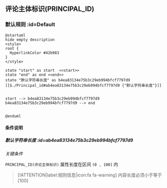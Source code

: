 ## 评论主体标识(PRINCIPAL_ID) <!-- {docsify-ignore-all} -->

   

### 默认规则 :id=Default

```plantuml
@startuml
hide empty description
<style>
root {
  HyperlinkColor #42b983
}
</style>

state "start" as start  <<start>>
state "end" as end <<end>>
state "默认字符串长度" as b4ea83134e75b3c29eb994bfcf7797d9 [[$./Principal_id#ab4ea83134e75b3c29eb994bfcf7797d9 {"默认字符串长度"}]]


start --> b4ea83134e75b3c29eb994bfcf7797d9 
b4ea83134e75b3c29eb994bfcf7797d9 --> end 


@enduml
```

#### 条件说明

##### 默认字符串长度 :id=ab4ea83134e75b3c29eb994bfcf7797d9


*关键条件*


`PRINCIPAL_ID(评论主体标识)` 属性长度在区间 `(0 , 100]` 内

> [!ATTENTION|label:规则信息|icon:fa fa-warning]
> 内容长度必须小于等于[100]








